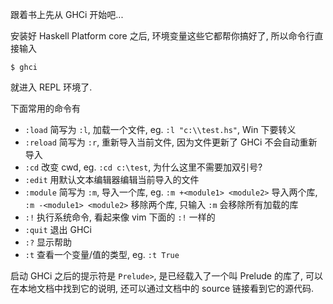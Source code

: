 跟着书上先从 GHCi 开始吧...

安装好 Haskell Platform core 之后, 环境变量这些它都帮你搞好了, 所以命令行直接输入

```shell
$ ghci
```

就进入 REPL 环境了.

下面常用的命令有

* `:load` 简写为 `:l`, 加载一个文件, eg. `:l "c:\\test.hs"`, Win 下要转义
* `:reload` 简写为 `:r`, 重新导入当前文件, 因为文件更新了 GHCi 不会自动重新导入
* `:cd` 改变 cwd, eg. `:cd c:\test`, 为什么这里不需要加双引号?
* `:edit` 用默认文本编辑器编辑当前导入的文件
* `:module` 简写为 `:m`, 导入一个库, eg. `:m +<module1> <module2>` 导入两个库, `:m -<module1> <module2>` 移除两个库, 只输入 `:m` 会移除所有加载的库
* `:!` 执行系统命令, 看起来像 vim 下面的 `:!` 一样的
* `:quit` 退出 GHCi
* `:?` 显示帮助
* `:t` 查看一个变量/值的类型, eg. `:t True`

启动 GHCi 之后的提示符是 `Prelude>`, 是已经载入了一个叫 Prelude 的库了, 可以在本地文档中找到它的说明, 还可以通过文档中的 source 链接看到它的源代码.